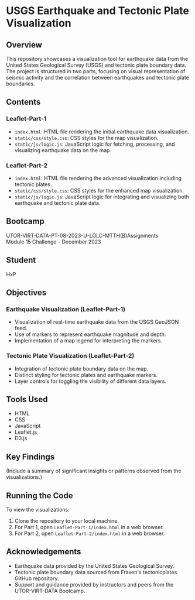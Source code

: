 # USGS Earthquake and Tectonic Plate Visualization

## Overview

This repository showcases a visualization tool for earthquake data from the United States Geological Survey (USGS) and tectonic plate boundary data. The project is structured in two parts, focusing on visual representation of seismic activity and the correlation between earthquakes and tectonic plate boundaries.

## Contents

### Leaflet-Part-1
- `index.html`: HTML file rendering the initial earthquake data visualization.
- `static/css/style.css`: CSS styles for the map visualization.
- `static/js/logic.js`: JavaScript logic for fetching, processing, and visualizing earthquake data on the map.

### Leaflet-Part-2
- `index.html`: HTML file rendering the advanced visualization including tectonic plates.
- `static/css/style.css`: CSS styles for the enhanced map visualization.
- `static/js/logic.js`: JavaScript logic for integrating and visualizing both earthquake and tectonic plate data.

## Bootcamp
UTOR-VIRT-DATA-PT-08-2023-U-LOLC-MTTH(B)Assignments  
Module 15 Challenge - December 2023

## Student
HxP

## Objectives

### Earthquake Visualization (Leaflet-Part-1)
- Visualization of real-time earthquake data from the USGS GeoJSON feed.
- Use of markers to represent earthquake magnitude and depth.
- Implementation of a map legend for interpreting the markers.

### Tectonic Plate Visualization (Leaflet-Part-2)
- Integration of tectonic plate boundary data on the map.
- Distinct styling for tectonic plates and earthquake markers.
- Layer controls for toggling the visibility of different data layers.

## Tools Used
- HTML
- CSS
- JavaScript
- Leaflet.js
- D3.js

## Key Findings
(Include a summary of significant insights or patterns observed from the visualizations.)

## Running the Code
To view the visualizations:
1. Clone the repository to your local machine.
2. For Part 1, open `Leaflet-Part-1/index.html` in a web browser.
3. For Part 2, open `Leaflet-Part-2/index.html` in a web browser.

## Acknowledgements
- Earthquake data provided by the United States Geological Survey.
- Tectonic plate boundary data sourced from Fraxen's tectonicplates GitHub repository.
- Support and guidance provided by instructors and peers from the UTOR-VIRT-DATA Bootcamp.
